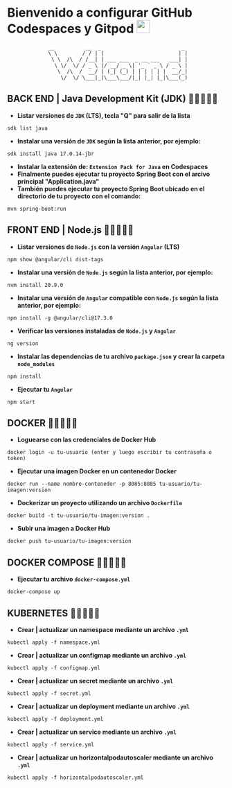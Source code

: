 # Bienvenido a configurar GitHub Codespaces y Gitpod <img src="https://raw.githubusercontent.com/MartinHeinz/MartinHeinz/master/wave.gif" width="30px" height="30px">

<div align="center">
 
```
 __          __  _                          _ 
 \ \        / / | |                        | |
  \ \  /\  / /__| | ___ ___  _ __ ___   ___| |
   \ \/  \/ / _ \ |/ __/ _ \| '_ ` _ \ / _ \ |
    \  /\  /  __/ | (_| (_) | | | | | |  __/_|
     \/  \/ \___|_|\___\___/|_| |_| |_|\___(_)
```
</div>

## BACK END | Java Development Kit (JDK) 👨‍💻🔵👩‍💻
- **Listar versiones de `JDK` (LTS), tecla "Q" para salir de la lista**
```
sdk list java
```
- **Instalar una versión de `JDK` según la lista anterior, por ejemplo:**
```
sdk install java 17.0.14-jbr
```
- **Instalar la extensión de: `Extension Pack for Java` en Codespaces**
- **Finalmente puedes ejecutar tu proyecto Spring Boot con el arcivo principal "Application.java"**
- **También puedes ejecutar tu proyecto Spring Boot ubicado en el directorio de tu proyecto con el comando:**
```
mvn spring-boot:run
```

## FRONT END | Node.js 👨‍💻🔵👩‍💻
- **Listar versiones de `Node.js` con la versión `Angular` (LTS)**
```
npm show @angular/cli dist-tags
```
- **Instalar una versión de `Node.js` según la lista anterior, por ejemplo:**
```
nvm install 20.9.0
```
- **Instalar una versión de `Angular` compatible con `Node.js` según la lista anterior, por ejemplo:**
```
npm install -g @angular/cli@17.3.0
```
- **Verificar las versiones instaladas de `Node.js` y `Angular`**
```
ng version
```
- **Instalar las dependencias de tu archivo `package.json` y crear la carpeta `node_modules`**
```
npm install
```
- **Ejecutar tu `Angular`**
```
npm start
```

## DOCKER 👨‍💻🔵👩‍💻
- **Loguearse con las credenciales de Docker Hub**
```
docker login -u tu-usuario (enter y luego escribir tu contraseña o token)
```
- **Ejecutar una imagen Docker en un contenedor Docker**
```
docker run --name nombre-contenedor -p 8085:8085 tu-usuario/tu-imagen:version
```
- **Dockerizar un proyecto utilizando un archivo `Dockerfile`**
```
docker build -t tu-usuario/tu-imagen:version .
```
- **Subir una imagen a Docker Hub**
```
docker push tu-usuario/tu-imagen:version
```

## DOCKER COMPOSE 👨‍💻🔵👩‍💻
- **Ejecutar tu archivo `docker-compose.yml`**
```
docker-compose up
```

## KUBERNETES 👨‍💻🔵👩‍💻
- **Crear | actualizar un namespace mediante un archivo `.yml`**
```
kubectl apply -f namespace.yml
```

- **Crear | actualizar un configmap mediante un archivo `.yml`**
```
kubectl apply -f configmap.yml
```
- **Crear | actualizar un secret mediante un archivo `.yml`**
```
kubectl apply -f secret.yml
```
- **Crear | actualizar un deployment mediante un archivo `.yml`**
```
kubectl apply -f deployment.yml
```
- **Crear | actualizar un service mediante un archivo `.yml`**
```
kubectl apply -f service.yml
```
- **Crear | actualizar un horizontalpodautoscaler mediante un archivo `.yml`**
```
kubectl apply -f horizontalpodautoscaler.yml
```
